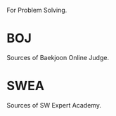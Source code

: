 For Problem Solving.

# BOJ
Sources of Baekjoon Online Judge.

# SWEA
Sources of SW Expert Academy.
